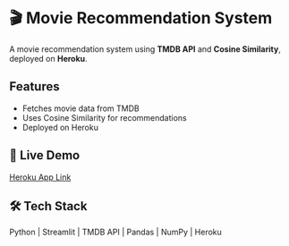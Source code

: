 # 🎬 Movie Recommendation System  

A movie recommendation system using **TMDB API** and **Cosine Similarity**, deployed on **Heroku**.  

##  Features  
- Fetches movie data from TMDB  
- Uses Cosine Similarity for recommendations  
- Deployed on Heroku  

## 🔗 Live Demo  
[Heroku App Link](https://movie-reccomendation-system21-8c606c1c5c6e.herokuapp.com/)  

## 🛠 Tech Stack  
Python | Streamlit | TMDB API | Pandas | NumPy | Heroku  
